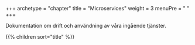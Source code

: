 +++
archetype = "chapter"
title = "Microservices"
weight = 3
menuPre = "<i class='fas fa-cogs'></i> "
+++

Dokumentation om drift och användning av våra ingående tjänster.

{{% children sort="title" %}}
